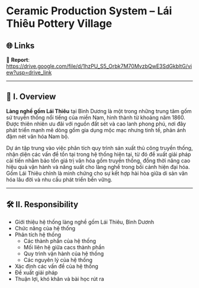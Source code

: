 # Ceramic Production System – Lái Thiêu Pottery Village

## 🌐 Links

📁 **Report**: https://drive.google.com/file/d/1hzPU_S5_Orbk7M70MvzbQwE3SdGkbltG/view?usp=drive_link

---

## 📝 I. Overview

**Làng nghề gốm Lái Thiêu** tại Bình Dương là một trong những trung tâm gốm sứ truyền thống nổi tiếng của miền Nam, hình thành từ khoảng năm 1860. Được thiên nhiên ưu đãi với nguồn đất sét và cao lanh phong phú, nơi đây phát triển mạnh mẽ dòng gốm gia dụng mộc mạc nhưng tinh tế, phản ánh đậm nét văn hóa Nam bộ.

Dự án tập trung vào việc phân tích quy trình sản xuất thủ công truyền thống, nhận diện các vấn đề tồn tại trong hệ thống hiện tại, từ đó đề xuất giải pháp cải tiến nhằm bảo tồn giá trị văn hóa gốm truyền thống, đồng thời nâng cao hiệu quả vận hành và năng suất cho làng nghề trong bối cảnh hiện đại hóa. Gốm Lái Thiêu chính là minh chứng cho sự kết hợp hài hòa giữa di sản văn hóa lâu đời và nhu cầu phát triển bền vững.

---

## 🛠️ II. Responsibility

- Giới thiệu hệ thống làng nghề gốm Lái Thiêu, Bình Dươnh
- Chức năng của hệ thống
- Phân tích hệ thống
  - Các thành phần của hệ thống
  - Mối liên hệ giữa cacs thành phần
  - Quy trình vận hành của hệ thống
  - Các nguyên lý của hệ thống
- Xác định các vấn đề của hệ thống
- Đề xuất giải pháp
- Thuận lợi, khó khăn và bài học rút ra
